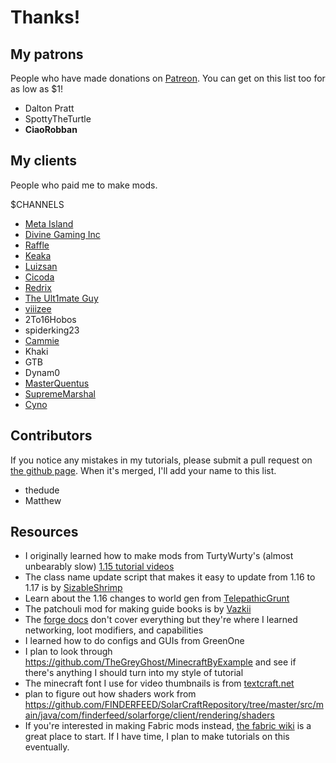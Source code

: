 # Thanks!

## My patrons

People who have made donations on [Patreon](https://www.patreon.com/LukeGrahamLandry). You can get on this list too for as low as $1!

- Dalton Pratt
- SpottyTheTurtle
- **CiaoRobban**

## My clients

People who paid me to make mods. 

\$CHANNELS

- [Meta Island](https://meta-island.io)
- [Divine Gaming Inc](http://divine-gaming.com/)
- [Raffle](https://www.curseforge.com/members/raffle0/projects)
- [Keaka](https://discord.gg/uUwCwZFR6v)
- [Luizsan](https://www.curseforge.com/members/luizsanq/projects)
- [Cicoda](https://www.curseforge.com/members/cicoda/projects)
- [Redrix](https://www.curseforge.com/members/redrixttv/projects)
- [The Ult1mate Guy](https://www.curseforge.com/members/theu1t1mateguy/projects)
- [viiizee](https://www.curseforge.com/members/shmoopsie/projects)
- 2To16Hobos
- spiderking23
- [Cammie](https://github.com/CammiePone)
- Khaki
- GTB
- Dynam0
- [MasterQuentus](https://github.com/MasterQuentus)
- [SupremeMarshal](https://github.com/SupremeMarshal)
- [Cyno](https://github.com/CYNO-MC)

## Contributors 

If you notice any mistakes in my tutorials, please submit a pull request on [the github page](https://github.com/LukeGrahamLandryMC/modding-tutorials). When it's merged, I'll add your name to this list. 

- thedude
- Matthew

## Resources

- I originally learned how to make mods from TurtyWurty's (almost unbearably slow) [1.15 tutorial videos](https://www.youtube.com/playlist?list=PLaevjqy3XufYmltqo0eQusnkKVN7MpTUe)
- The class name update script that makes it easy to update from 1.16 to 1.17 is by [SizableShrimp](https://github.com/SizableShrimp)
- Learn about the 1.16 changes to world gen from [TelepathicGrunt](https://github.com/TelepathicGrunt)
- The patchouli mod for making guide books is by [Vazkii](https://www.patreon.com/Vazkii)
- The [forge docs](https://mcforge.readthedocs.io/en/1.16.x/) don't cover everything but they're where I learned networking, loot modifiers, and capabilities
- I learned how to do configs and GUIs from GreenOne
- I plan to look through  https://github.com/TheGreyGhost/MinecraftByExample and see if there's anything I should turn into my style of tutorial
- The minecraft font I use for video thumbnails is from [textcraft.net](https://textcraft.net/)
- plan to figure out how shaders work from https://github.com/FINDERFEED/SolarCraftRepository/tree/master/src/main/java/com/finderfeed/solarforge/client/rendering/shaders
- If you're interested in making Fabric mods instead, [the fabric wiki](https://fabricmc.net/wiki) is a great place to start. If I have time, I plan to make tutorials on this eventually. 
